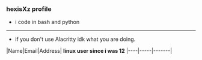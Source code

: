### hexisXz profile
- i code in bash and python 
----------------------------
- if you don't use Alacritty idk what you are doing.


|Name|Email|Address|
**linux user since i was 12**
|----|-----|-------|                                                 
          
